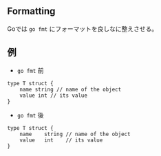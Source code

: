 ## Formatting
Goでは `go fmt` にフォーマットを良しなに整えさせる。

## 例
- `go fmt` 前
```golang
type T struct {
    name string // name of the object
    value int // its value
}
```

- `go fmt` 後
```golang
type T struct {
    name    string // name of the object
    value   int    // its value
}
```
